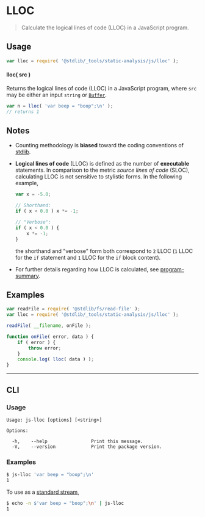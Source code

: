 # LLOC

> Calculate the logical lines of code (LLOC) in a JavaScript program.

<!-- Section to include introductory text. Make sure to keep an empty line after the intro `section` element and another before the `/section` close. -->

<section class="intro">

</section>

<!-- /.intro -->

<!-- Package usage documentation. -->

<section class="usage">

## Usage

```javascript
var lloc = require( '@stdlib/_tools/static-analysis/js/lloc' );
```

#### lloc( src )

Returns the logical lines of code (LLOC) in a JavaScript program, where `src` may be either an input `string` or [`Buffer`][@stdlib/buffer/ctor].

```javascript
var n = lloc( 'var beep = "boop";\n' );
// returns 1
```

</section>

<!-- /.usage -->

<!-- Package usage notes. Make sure to keep an empty line after the `section` element and another before the `/section` close. -->

<section class="notes">

## Notes

-   Counting methodology is **biased** toward the coding conventions of [stdlib][stdlib-github].

-   **Logical lines of code** (LLOC) is defined as the number of **executable** statements. In comparison to the metric _source lines of code_ (SLOC), calculating LLOC is not sensitive to stylistic forms. In the following example,

    <!-- eslint-disable curly -->

    ```javascript
    var x = -5.0;

    // Shorthand:
    if ( x < 0.0 ) x *= -1;

    // "Verbose":
    if ( x < 0.0 ) {
        x *= -1;
    }
    ```

    the shorthand and "verbose" form both correspond to `2` LLOC (`1` LLOC for the `if` statement and `1` LLOC for the `if` block content).

-   For further details regarding how LLOC is calculated, see [program-summary][@stdlib/_tools/static-analysis/js/program-summary].

</section>

<!-- /.notes -->

<!-- Package usage examples. -->

<section class="examples">

## Examples

```javascript
var readFile = require( '@stdlib/fs/read-file' );
var lloc = require( '@stdlib/_tools/static-analysis/js/lloc' );

readFile( __filename, onFile );

function onFile( error, data ) {
    if ( error ) {
        throw error;
    }
    console.log( lloc( data ) );
}
```

</section>

<!-- /.examples -->

<!-- Section for describing a command-line interface. -->

* * *

<section class="cli">

## CLI

<!-- CLI usage documentation. -->

<section class="usage">

### Usage

```text
Usage: js-lloc [options] [<string>]

Options:

  -h,    --help                Print this message.
  -V,    --version             Print the package version.
```

</section>

<!-- /.usage -->

<!-- CLI usage notes. Make sure to keep an empty line after the `section` element and another before the `/section` close. -->

<section class="notes">

</section>

<!-- /.notes -->

<!-- CLI usage examples. -->

<section class="examples">

### Examples

```bash
$ js-lloc 'var beep = "boop";\n'
1
```

To use as a [standard stream][standard-streams],

```bash
$ echo -n $'var beep = "boop";\n' | js-lloc
1
```

</section>

<!-- /.examples -->

</section>

<!-- /.cli -->

<!-- Section to include cited references. If references are included, add a horizontal rule *before* the section. Make sure to keep an empty line after the `section` element and another before the `/section` close. -->

<section class="references">

</section>

<!-- /.references -->

<!-- Section for all links. Make sure to keep an empty line after the `section` element and another before the `/section` close. -->

<section class="links">

[stdlib-github]: https://github.com/stdlib-js/stdlib

[@stdlib/buffer/ctor]: https://github.com/stdlib-js/stdlib

[@stdlib/_tools/static-analysis/js/program-summary]: https://github.com/stdlib-js/stdlib

[standard-streams]: https://en.wikipedia.org/wiki/Standard_streams

</section>

<!-- /.links -->
